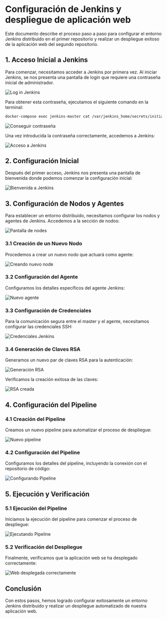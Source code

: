 # Configuración de Jenkins y despliegue de aplicación web

Este documento describe el proceso paso a paso para configurar el entorno Jenkins distribuido en el primer repositorio y realizar un despliegue exitoso de la aplicación web del segundo repositorio.

## 1. Acceso Inicial a Jenkins

Para comenzar, necesitamos acceder a Jenkins por primera vez. Al iniciar Jenkins, se nos presenta una pantalla de login que requiere una contraseña inicial de administrador.

![Log in Jenkins](https://github.com/user-attachments/assets/835b6c7b-6692-4276-925f-d69458e4fbac)

Para obtener esta contraseña, ejecutamos el siguiente comando en la terminal:

```bash
docker-compose exec jenkins-master cat /var/jenkins_home/secrets/initialAdminPassword
```

![Conseguir contraseña](https://github.com/user-attachments/assets/a030d503-4b6c-4c56-a12e-c64b83dfbfe8)


Una vez introducida la contraseña correctamente, accedemos a Jenkins:

![Acceso a Jenkins](https://github.com/user-attachments/assets/02c8d000-ceb5-4a8e-b71d-72e68482e76c)


## 2. Configuración Inicial

Después del primer acceso, Jenkins nos presenta una pantalla de bienvenida donde podemos comenzar la configuración inicial:

![Bienvenida a Jenkins](https://github.com/user-attachments/assets/c1954917-5560-4e3e-99b0-cc06884e862e)


## 3. Configuración de Nodos y Agentes

Para establecer un entorno distribuido, necesitamos configurar los nodos y agentes de Jenkins. Accedemos a la sección de nodos:

![Pantalla de nodes](https://github.com/user-attachments/assets/d5903d94-eda3-4945-a662-b4312304021f)


### 3.1 Creación de un Nuevo Nodo

Procedemos a crear un nuevo nodo que actuará como agente:

![Creando nuevo node](https://github.com/user-attachments/assets/eb910cf8-2908-4b57-b565-5b65416462b6)


### 3.2 Configuración del Agente

Configuramos los detalles específicos del agente Jenkins:

![Nuevo agente](https://github.com/user-attachments/assets/3b3a72f9-714d-4bce-b467-18fe6554a6b0)



### 3.3 Configuración de Credenciales

Para la comunicación segura entre el master y el agente, necesitamos configurar las credenciales SSH:

![Credenciales Jenkins](https://github.com/user-attachments/assets/ba19ced3-b366-4ab7-a907-9b4ecacfc252)


### 3.4 Generación de Claves RSA

Generamos un nuevo par de claves RSA para la autenticación:

![Generación RSA](https://github.com/user-attachments/assets/c6db3248-5f47-4a0e-a6a9-05357d996e2b)



Verificamos la creación exitosa de las claves:

![RSA creada](https://github.com/user-attachments/assets/0e00d3cb-3555-4836-a072-ca09bfdac81a)


## 4. Configuración del Pipeline

### 4.1 Creación del Pipeline

Creamos un nuevo pipeline para automatizar el proceso de despliegue:

![Nuevo pipeline](https://github.com/user-attachments/assets/036e102f-3efc-4316-9573-2d34bbe26a43)



### 4.2 Configuración del Pipeline

Configuramos los detalles del pipeline, incluyendo la conexión con el repositorio de código:

![Configurando Pipeline](https://github.com/user-attachments/assets/3a655d76-4670-4457-ac5f-d3599aed1e67)


## 5. Ejecución y Verificación

### 5.1 Ejecución del Pipeline

Iniciamos la ejecución del pipeline para comenzar el proceso de despliegue:

![Ejecutando Pipeline](https://github.com/user-attachments/assets/ed394467-8f9e-4af7-950b-d1301c3d011f)

### 5.2 Verificación del Despliegue

Finalmente, verificamos que la aplicación web se ha desplegado correctamente:

![Web desplegada correctamente](https://github.com/user-attachments/assets/29e0e297-eec0-4e0d-aa37-bd9e919b5c7d)


## Conclusión

Con estos pasos, hemos logrado configurar exitosamente un entorno Jenkins distribuido y realizar un despliegue automatizado de nuestra aplicación web.
